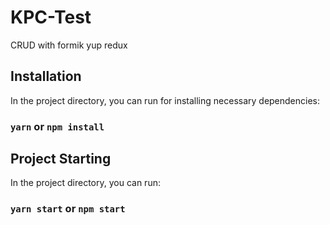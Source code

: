 # KPC-Test
CRUD with formik yup redux

## Installation

In the project directory, you can run for installing necessary dependencies:

### `yarn` or `npm install`

## Project Starting

In the project directory, you can run:

### `yarn start` or `npm start`
